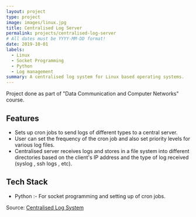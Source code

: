 ```yaml
---
layout: project
type: project
image: images/linux.jpg
title: Centralised Log Server
permalink: projects/centralised-log-server
# All dates must be YYYY-MM-DD format!
date: 2019-10-01
labels:
  - Linux
  - Socket Programming
  - Python
  - Log management
summary: A centralised log system for Linux based operating systems.
---
```


Project done as part of "Data Communication and Computer Networks" course.  

## Features
* Sets up cron jobs to send logs of different types to a central server. 
* User can set the frequency of the cron job and also set priority levels for various log files.  
* Centralised server receives logs and stores in a file system into different directories based on the client's IP address and the type of log received (syslog , ssh logs , etc). 

## Tech Stack
* Python :- For socket programming and setting up of cron jobs.

Source: <a href="https://github.com/NikhilMJagtap/Centralised-Log-System"><i class="large github icon"></i>Centralised Log System</a>